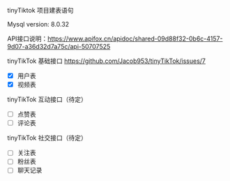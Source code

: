 tinyTiktok 项目建表语句

Mysql version: 8.0.32

API接口说明：https://www.apifox.cn/apidoc/shared-09d88f32-0b6c-4157-9d07-a36d32d7a75c/api-50707525

tinyTikTok 基础接口 https://github.com/Jacob953/tinyTikTok/issues/7

- [x] 用户表
- [x] 视频表

tinyTikTok 互动接口（待定）
- [ ] 点赞表
- [ ] 评论表

tinyTikTok 社交接口（待定）
- [ ] 关注表
- [ ] 粉丝表
- [ ] 聊天记录
